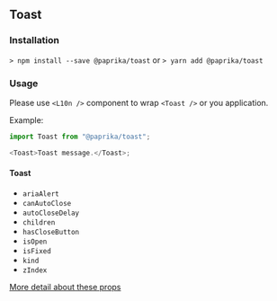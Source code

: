 ## Toast

### Installation

`> npm install --save @paprika/toast`
or
`> yarn add @paprika/toast`

### Usage

Please use `<L10n />` component to wrap `<Toast />` or you application.

Example:

```js
import Toast from "@paprika/toast";

<Toast>Toast message.</Toast>;
```

#### Toast

- `ariaAlert`
- `canAutoClose`
- `autoCloseDelay`
- `children`
- `hasCloseButton`
- `isOpen`
- `isFixed`
- `kind`
- `zIndex`

[More detail about these props](https://github.com/acl-services/paprika/blob/master/packages/Toast/src/Toast.js)
